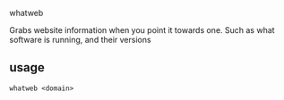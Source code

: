 whatweb

Grabs website information when you point it towards one. Such as what software is running, and their versions

## usage
```
whatweb <domain>
```